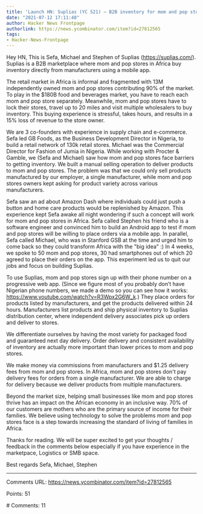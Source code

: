 ```yaml
---
title: 'Launch HN: Suplias (YC S21) – B2B inventory for mom and pop stores in Africa'
date: "2021-07-12 17:11:48"
author: Hacker News Frontpage
authorlink: https://news.ycombinator.com/item?id=27812565
tags:
- Hacker-News-Frontpage
---
```


<p>Hey HN, This is Sefa, Michael and Stephen of Suplias (<a href="https://suplias.com/" rel="nofollow">https://suplias.com/</a>). Suplias is a B2B marketplace where mom and pop stores in Africa buy inventory directly from manufacturers using a mobile app.<p>The retail market in Africa is informal and fragmented with 13M independently owned mom and pop stores contributing 90% of the market. To play in the $180B food and beverages market, you have to reach each mom and pop store separately. Meanwhile, mom and pop stores have to lock their stores, travel up to 20 miles and visit multiple wholesalers to buy inventory. This buying experience is stressful, takes hours, and results in a 15% loss of revenue to the store owner.<p>We are 3 co-founders with experience in supply chain and e-commerce. Sefa led GB Foods, as the Business Development Director in Nigeria, to build a retail network of 130k retail stores. Michael was the Commercial Director for Fashion of Jumia in Nigeria. While working with Procter & Gamble, we (Sefa and Michael) saw how mom and pop stores face barriers to getting inventory. We built a manual selling operation to deliver products to mom and pop stores. The problem was that we could only sell products manufactured by our employer, a single manufacturer, while mom and pop stores owners kept asking for product variety across various manufacturers.<p>Sefa saw an ad about Amazon Dash where individuals could just push a button and home care products would be replenished by Amazon. This experience kept Sefa awake all night wondering if such a concept will work for mom and pop stores in Africa. Sefa called Stephen his friend who is a software engineer and convinced him to build an Android app to test if mom and pop stores will be willing to place orders via a mobile app. In parallel, Sefa called Michael, who was in Stanford GSB at the time and urged him to come back so they could transform Africa with the "big idea" :) In 4 weeks, we spoke to 50 mom and pop stores, 30 had smartphones out of which 20 agreed to place their orders on the app. This experiment led us to quit our jobs and focus on building Suplias.<p>To use Suplias, mom and pop stores sign up with their phone number on a progressive web app. (Since we figure most of you probably don’t have Nigerian phone numbers, we made a demo so you can see how it works: <a href="https://www.youtube.com/watch?v=R3Wpx2G6W_k" rel="nofollow">https://www.youtube.com/watch?v=R3Wpx2G6W_k</a>.) They place orders for products listed by manufacturers, and get the products delivered within 24 hours. Manufacturers list products and ship physical inventory to Suplias distribution center, where independent delivery associates pick up orders and deliver to stores.<p>We differentiate ourselves by having the most variety for packaged food and guaranteed next day delivery. Order delivery and consistent availability of inventory are actually more important than lower prices to mom and pop stores.<p>We make money via commissions from manufacturers and $1.25 delivery fees from mom and pop stores. In Africa, mom and pop stores don't pay delivery fees for orders from a single manufacturer. We are able to charge for delivery because we deliver products from multiple manufacturers.<p>Beyond the market size, helping small businesses like mom and pop stores thrive has an impact on the African economy in an inclusive way. 70% of our customers are mothers who are the primary source of income for their families. We believe using technology to solve the problems mom and pop stores face is a step towards increasing the standard of living of families in Africa.<p>Thanks for reading. We will be super excited to get your thoughts / feedback in the comments below especially if you have experience in the marketpace, Logistics or SMB space.<p>Best regards
Sefa, Michael, Stephen</p>
<hr>
<p>Comments URL: <a href="https://news.ycombinator.com/item?id=27812565">https://news.ycombinator.com/item?id=27812565</a></p>
<p>Points: 51</p>
<p># Comments: 11</p>
